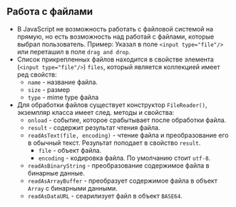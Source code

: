 ## Работа с файлами

* В JavaScript не возможность работать с файловой системой на прямую, но есть возможность над работай с файлами, 
которые выбрал пользователь. Пример: Указал в поле `<input type="file"/>` или переташил в поле `drag and drop`.
* Список прикрепленных файлов находится в свойстве элемента (`<input type="file"/>`) `files`, который является коллекцией 
имеет ред свойств:
    * `name` - название файла.
    * `size` - размер 
    * `type` - mime type файла
* Для обработки файлов существует конструктор `FileReader()`, экземпляр класса имеет след. методы и свойства:
    * `onload` - событие, которое срабытывает после обработки файла. 
    * `result` - содержит результат чтения файла.
    * `readAsText(file, encoding)` - чтение файла и преобразование его в обычный текст. Результат поподает в свойство `result`.
        * `file` - объект файла.
        * `encoding` - кодировка файла. По умолчанию стоит `utf-8`.
    * `readAsBinaryString` - преобразование содержимое файла в бинарные данные.
    * `readAsArrayBuffer` - преобразует содержимое файла в объект `Array` с бинарными данными.
    * `readAsDataURL` - сеарилизует файл в объект `BASE64`.